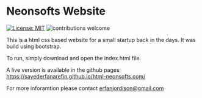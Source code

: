 # Neonsofts Website
[![License: MIT](https://img.shields.io/badge/License-MIT-yellow.svg)](https://opensource.org/licenses/MIT) ![contributions welcome](https://img.shields.io/badge/contributions-welcome-brightgreen.svg?style=flat)

This is a html css based website for a small startup back in the days. It was build using bootstrap.

To run, simply download and open the index.html file.

A live version is available in the github pages: https://sayederfanarefin.github.io/html-neonsofts.com/

For more inforamtion please contact erfanjordison@gmail.com
